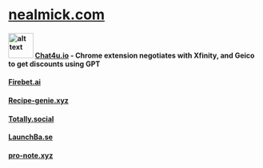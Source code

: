 

# [nealmick.com](https://nealmick.com)

#### <img src="https://cdn.nealmick.com/portfolio/project_images/icon512_aHCO2wJ.jpg" alt="alt text" height="50" style="width:auto;"> [Chat4u.io](https://chat4u.io/) - Chrome extension negotiates with Xfinity, and Geico to get discounts using GPT

#### [Firebet.ai](https://firebet.ai/)

#### [Recipe-genie.xyz](https://recipe-genie.xyz/)

#### [Totally.social](https://totally.social/)

#### [LaunchBa.se](https://launchba.se/)

#### [pro-note.xyz](https://pro-note.xyz/)
